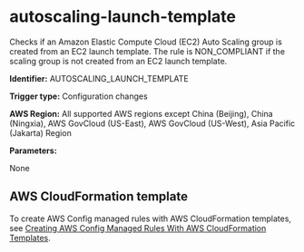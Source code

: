 # autoscaling\-launch\-template<a name="autoscaling-launch-template"></a>

Checks if an Amazon Elastic Compute Cloud \(EC2\) Auto Scaling group is created from an EC2 launch template\. The rule is NON\_COMPLIANT if the scaling group is not created from an EC2 launch template\. 

**Identifier:** AUTOSCALING\_LAUNCH\_TEMPLATE

**Trigger type:** Configuration changes

**AWS Region:** All supported AWS regions except China \(Beijing\), China \(Ningxia\), AWS GovCloud \(US\-East\), AWS GovCloud \(US\-West\), Asia Pacific \(Jakarta\) Region

**Parameters:**

None  

## AWS CloudFormation template<a name="w79aac11c32c17b7c47c15"></a>

To create AWS Config managed rules with AWS CloudFormation templates, see [Creating AWS Config Managed Rules With AWS CloudFormation Templates](aws-config-managed-rules-cloudformation-templates.md)\.